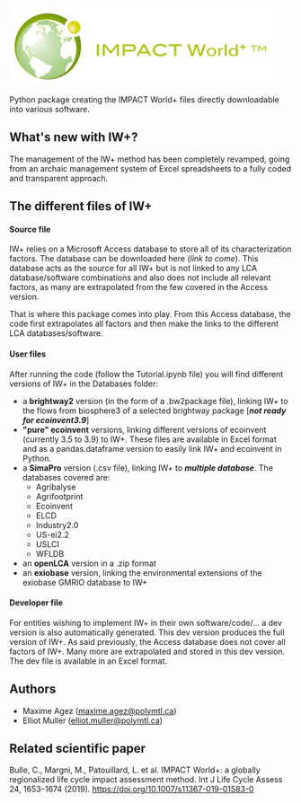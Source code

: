 ![image](Report_changes/2.0/images/ImpactWorld_LogoFinal.jpg)

Python package creating the IMPACT World+ files directly downloadable into various software.

## What's new with IW+?
The management of the IW+ method has been completely revamped, going from an archaic management system of Excel 
spreadsheets to a fully coded and transparent approach.

## The different files of IW+
#### Source file
IW+ relies on a Microsoft Access database to store all of its characterization factors. The database can be downloaded
here (_link to come_). This database acts as the source for all IW+ but is not linked to any LCA database/software
combinations and also does not include all relevant factors, as many are extrapolated from the few covered in the 
Access version.

That is where this package comes into play. From this Access database, the code first extrapolates all factors and then
make the links to the different LCA databases/software.

#### User files
After running the code (follow the Tutorial.ipynb file) you will find different versions of IW+ in the Databases folder:
- a **brightway2** version (in the form of a .bw2package file), linking IW+ to the flows from biosphere3 of a selected 
brightway package [**_not ready for ecoinvent3.9_**]
- **"pure" ecoinvent** versions, linking different versions of ecoinvent (currently 3.5 to 3.9) to IW+. These files are 
available in Excel format and as a pandas.dataframe version to easily link IW+ and ecoinvent in Python.
- a **SimaPro** version (.csv file), linking IW+ to **_multiple database_**. The databases covered are:
  - Agribalyse
  - Agrifootprint
  - Ecoinvent
  - ELCD
  - Industry2.0
  - US-ei2.2
  - USLCI
  - WFLDB
- an **openLCA** version in a .zip format
- an **exiobase** version, linking the environmental extensions of the exiobase GMRIO database to IW+

#### Developer file
For entities wishing to implement IW+ in their own software/code/... a dev version is also automatically generated.
This dev version produces the full version of IW+. As said previously, the Access database does not cover all factors of
IW+. Many more are extrapolated and stored in this dev version. The dev file is available in an Excel format.

## Authors
- Maxime Agez (maxime.agez@polymtl.ca)
- Elliot Muller (elliot.muller@polymtl.ca)

## Related scientific paper
Bulle, C., Margni, M., Patouillard, L. et al. IMPACT World+: a globally regionalized life cycle impact assessment 
method. Int J Life Cycle Assess 24, 1653–1674 (2019). https://doi.org/10.1007/s11367-019-01583-0